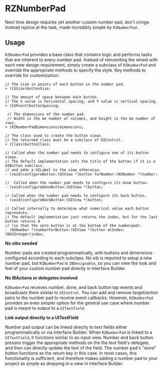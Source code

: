 RZNumberPad
===========

Next time design requires yet another custom number pad, don't cringe. Instead rejoice at the task, made incredibly simple by `RZNumberPad`. 

## Usage
`RZNumberPad` provides a base class that contains logic and performs tasks that are inherent to every number pad. Instead of reinventing the wheel with each new design requirement, simply create a subclass of `RZNumberPad` and override the appropriate methods to specify the style. Key methods to override for customization:

``` objc
// The size in points of each button in the number pad.
+ (CGSize)buttonSize;

// The amount of space between each button. 
// The X value is horizontal spacing, and Y value is vertical spacing.
+ (CGPoint)buttonSpacing;

 // The dimensions of the number pad. 
 // Width is the be number of columns, and height is the be number of rows.
+ (RZNumberPadDimensions)dimensions;

// The class used to create the button views. 
// The returned class must be a subclass of UIControl.
+ (Class)buttonClass;

// Called when the number pad needs to configure one of its button views.
// The default implementation sets the title of the button if it is a UIButton subclass, 
// and adds a UILabel to the view otherwise.
- (void)configureButton:(UIView *)button forNumber:(NSNumber *)number;

//  Called when the number pad needs to configure its done button. 
- (void)configureDoneButton:(UIView *)button;

// Called when the number pad needs to configure its back button.
- (void)configureBackButton:(UIView *)button;

// Called internally to determine what numerical value each button represents. 
// The default implementation just returns the index, but for the last button returns 0 
// (so that the zero button is at the bottom of the numberpad).
- (NSNumber *)numberForButton:(UIView *)button atIndex:(NSUInteger)index;
```

**No xibs needed**

Number pads are created programmatically, with buttons and dimensions configured according to each subclass. No xib is required to setup a new number pad, but `RZNumberPad` is `IBDesignable`, so you can view the look and feel of your custom number pad directly in Interface Builder.

**No IBActions or delegates involved**

`RZNumberPad` receives number, done, and back button tap events and broadcasts them similar to `UIControl`. You can add and remove target/action pairs to the number pad to receive event callbacks. However, `RZNumberPad` provides an even simpler option for the general use case where number pad is meant to output to a `UITextField`.

**Link output directly to a UITextField**

Number pad output can be linked directly to text fields either programmatically or via Interface Builder. When `RZNumberPad` is linked to a `UITextField`, it functions similar to an input view. Number and back button presses trigger the appropriate methods on the the text field's delegate, and then can directly update the text of the field. The number pad's "done" button functions as the return key in this case. In most cases, this functionality is sufficient, and therefore makes adding a number pad to your project as simple as dropping in a view in Interface Builder.
